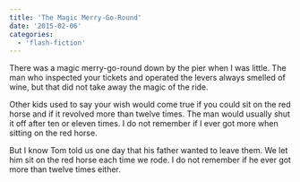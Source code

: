 ```yaml
---
title: 'The Magic Merry-Go-Round'
date: '2015-02-06'
categories:
  - 'flash-fiction'
---
```


There was a magic merry-go-round down by the pier when I was little. The man who
inspected your tickets and operated the levers always smelled of wine, but that
did not take away the magic of the ride.

<!-- truncate -->

Other kids used to say your wish would come true if you could sit on the red
horse and if it revolved more than twelve times. The man would usually shut it
off after ten or eleven times. I do not remember if I ever got more when sitting
on the red horse.

But I know Tom told us one day that his father wanted to leave them. We let him
sit on the red horse each time we rode. I do not remember if he ever got more
than twelve times either.
